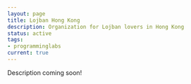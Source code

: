 ```yaml
---
layout: page
title: Lojban Hong Kong
description: Organization for Lojban lovers in Hong Kong
status: active
tags:
- programminglabs
current: true
---
```


Description coming soon!